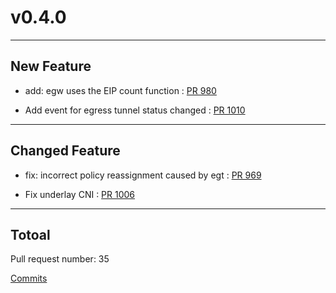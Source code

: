 
# v0.4.0

***

## New Feature

* add: egw uses the EIP count function : [PR 980](https://github.com/spidernet-io/egressgateway/pull/980)

* Add event for egress tunnel status changed : [PR 1010](https://github.com/spidernet-io/egressgateway/pull/1010)



***

## Changed Feature

* fix: incorrect policy reassignment caused by egt : [PR 969](https://github.com/spidernet-io/egressgateway/pull/969)

* Fix underlay CNI : [PR 1006](https://github.com/spidernet-io/egressgateway/pull/1006)



***

## Totoal 

Pull request number: 35

[ Commits ](https://github.com/spidernet-io/egressgateway/compare/v0.3.0...v0.4.0)
